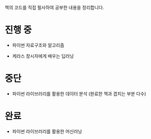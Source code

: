 책의 코드를 직접 필사하여 공부한 내용을 정리합니다.



# 진행 중

- 파이썬 자료구조와 알고리즘

- 케라스 창시자에게 배우는 딥러닝



# 중단

- 파이썬 라이브러리를 활용한 데이터 분석 (완료한 책과 겹치는 부분 다수)



# 완료

- 파이썬 라이브러리를 활용한 머신러닝
